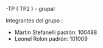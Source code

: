 -TP ( TP2 ) - grupal

Integrantes del grupo : 
  + Martin Stefanelli
  padrón: 100488
  + Leonel Rolon
  padrón: 101009
